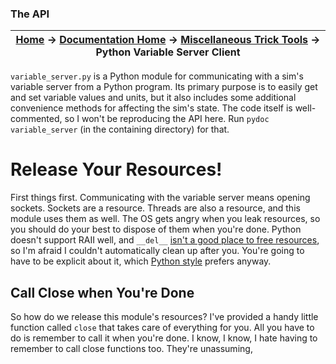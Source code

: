 ### The API

| [Home](/trick) → [Documentation Home](../Documentation-Home) → [Miscellaneous Trick Tools](Miscellaneous-Trick-Tools) → Python Variable Server Client |
|------------------------------------------------------------------|


`variable_server.py` is a Python module for communicating with a sim's variable server from a Python program. Its primary purpose is to easily get and set variable values and units, but it also includes some additional convenience methods for affecting the sim's state. The code itself is well-commented, so I won't be reproducing the API here. Run `pydoc variable_server` (in the containing directory) for that.

# Release Your Resources!
First things first. Communicating
 with the variable server means opening sockets. Sockets are a resource. Threads are also a resource, and this module uses them as well. The OS gets angry when you leak resources, so you should do your best to dispose of them when you're done. Python doesn't support RAII well, and `__del__` [isn't a good place to free resources](https://stackoverflow.com/a/6104568), so I'm afraid I couldn't automatically clean up after you. You're going to have to be explicit about it, which [Python style](https://www.python.org/dev/peps/pep-0020/) prefers anyway.

## Call Close when You're Done
So how do we release this module's resources? I've provided a handy little function called `close` that takes care of everything for you. All you have to do is remember to call it when you're done. I know, I know, I hate having to remember to call close functions too. They're unassuming,
